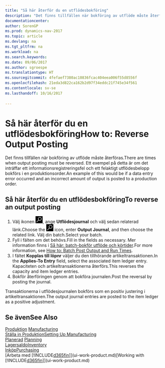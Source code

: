 ```yaml
---
title: "Så här återför du en utflödesbokföring"
description: "Det finns tillfällen när bokföring av utflöde måste återföras. Ett exempel på detta är om det inträffar ett informationsregistreringsfel och ett felaktigt utflödesbelopp bokförs i en produktionsorder."
documentationcenter: 
author: SorenGP
ms.prod: dynamics-nav-2017
ms.topic: article
ms.devlang: na
ms.tgt_pltfrm: na
ms.workload: na
ms.search.keywords: 
ms.date: 09/06/2017
ms.author: sgroespe
ms.translationtype: HT
ms.sourcegitcommit: 4fefaef7380ac10836fcac404eea006f55d8556f
ms.openlocfilehash: 21eda3d822ca162b2d97f34eddc21f745e34f561
ms.contentlocale: sv-se
ms.lasthandoff: 10/16/2017

---
```

# <a name="how-to-reverse-output-posting"></a><span data-ttu-id="a35b4-104">Så här återför du en utflödesbokföring</span><span class="sxs-lookup"><span data-stu-id="a35b4-104">How to: Reverse Output Posting</span></span>
<span data-ttu-id="a35b4-105">Det finns tillfällen när bokföring av utflöde måste återföras.</span><span class="sxs-lookup"><span data-stu-id="a35b4-105">There are times when output posting must be reversed.</span></span> <span data-ttu-id="a35b4-106">Ett exempel på detta är om det inträffar ett informationsregistreringsfel och ett felaktigt utflödesbelopp bokförs i en produktionsorder.</span><span class="sxs-lookup"><span data-stu-id="a35b4-106">An example of this would be if a data entry error occurred and an incorrect amount of output is posted to a production order.</span></span>  

## <a name="to-reverse-an-output-posting"></a><span data-ttu-id="a35b4-107">Så här återför du en utflödesbokföring</span><span class="sxs-lookup"><span data-stu-id="a35b4-107">To reverse an output posting</span></span>  
1.  <span data-ttu-id="a35b4-108">Välj ikonen ![Söka efter sida eller rapport](media/ui-search/search_small.png "ikonen Söka efter sida eller rapport"), ange **Utflödesjournal** och välj sedan relaterad länk.</span><span class="sxs-lookup"><span data-stu-id="a35b4-108">Choose the ![Search for Page or Report](media/ui-search/search_small.png "Search for Page or Report icon") icon, enter **Output Journal**, and then choose the related link.</span></span> <span data-ttu-id="a35b4-109">Välj din batch.</span><span class="sxs-lookup"><span data-stu-id="a35b4-109">Select your batch.</span></span>  
2. <span data-ttu-id="a35b4-110">Fyll i fälten om det behövs.</span><span class="sxs-lookup"><span data-stu-id="a35b4-110">Fill in the fields as necessary.</span></span> <span data-ttu-id="a35b4-111">Mer information finns i [Så här: batch-bokför utflöde och körtider](production-how-to-post-output-quantity.md).</span><span class="sxs-lookup"><span data-stu-id="a35b4-111">For more information, see [How to: Batch Post Output and Run Times](production-how-to-post-output-quantity.md).</span></span>
3.  <span data-ttu-id="a35b4-112">I fältet **Kopplas till löpnr** väljer du den tillhörande artikeltransaktionen.</span><span class="sxs-lookup"><span data-stu-id="a35b4-112">In the **Applies-To Entry** field, select the associated item ledger entry.</span></span> <span data-ttu-id="a35b4-113">Kapaciteten och artikeltransaktionerna återförs.</span><span class="sxs-lookup"><span data-stu-id="a35b4-113">This reverses the capacity and item ledger entries.</span></span>  
4. <span data-ttu-id="a35b4-114">Bokför återföringen genom att bokföra journalen.</span><span class="sxs-lookup"><span data-stu-id="a35b4-114">Post the reversal by posting the journal.</span></span>  

<span data-ttu-id="a35b4-115">Transaktionerna i utflödesjournalen bokförs som en positiv justering i artikeltransaktionen.</span><span class="sxs-lookup"><span data-stu-id="a35b4-115">The output journal entries are posted to the item ledger as a positive adjustment.</span></span>  

## <a name="see-also"></a><span data-ttu-id="a35b4-116">Se även</span><span class="sxs-lookup"><span data-stu-id="a35b4-116">See Also</span></span>  
 <span data-ttu-id="a35b4-117">[Produktion](production-manage-manufacturing.md)  </span><span class="sxs-lookup"><span data-stu-id="a35b4-117">[Manufacturing](production-manage-manufacturing.md)  </span></span>  
 [<span data-ttu-id="a35b4-118">Ställa in Produktion</span><span class="sxs-lookup"><span data-stu-id="a35b4-118">Setting Up Manufacturing</span></span>](production-configure-production-processes.md)  
 <span data-ttu-id="a35b4-119">[Planerad](production-planning.md)    </span><span class="sxs-lookup"><span data-stu-id="a35b4-119">[Planning](production-planning.md)    </span></span>  
 [<span data-ttu-id="a35b4-120">Lagersaldo</span><span class="sxs-lookup"><span data-stu-id="a35b4-120">Inventory</span></span>](inventory-manage-inventory.md)  
 [<span data-ttu-id="a35b4-121">Inköp</span><span class="sxs-lookup"><span data-stu-id="a35b4-121">Purchasing</span></span>](purchasing-manage-purchasing.md)  
 <span data-ttu-id="a35b4-122">[Arbeta med [!INCLUDE[d365fin](includes/d365fin_md.md)]](ui-work-product.md)</span><span class="sxs-lookup"><span data-stu-id="a35b4-122">[Working with [!INCLUDE[d365fin](includes/d365fin_md.md)]](ui-work-product.md)</span></span>  

